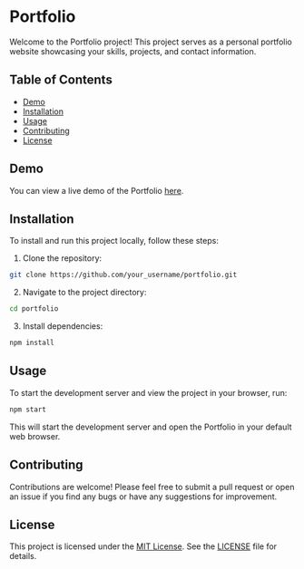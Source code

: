# Portfolio

Welcome to the Portfolio project! This project serves as a personal portfolio website showcasing your skills, projects, and contact information.

## Table of Contents

- [Demo](#demo)
- [Installation](#installation)
- [Usage](#usage)
- [Contributing](#contributing)
- [License](#license)

## Demo

You can view a live demo of the Portfolio [here](https://react-pro-folio.netlify.app/).

## Installation

To install and run this project locally, follow these steps:

1. Clone the repository:

```bash
git clone https://github.com/your_username/portfolio.git
```

2. Navigate to the project directory:

```bash
cd portfolio
```

3. Install dependencies:

```bash
npm install
```

## Usage

To start the development server and view the project in your browser, run:

```bash
npm start
```

This will start the development server and open the Portfolio in your default web browser.

## Contributing

Contributions are welcome! Please feel free to submit a pull request or open an issue if you find any bugs or have any suggestions for improvement.

## License

This project is licensed under the [MIT License](link_to_license). See the [LICENSE](LICENSE) file for details.
